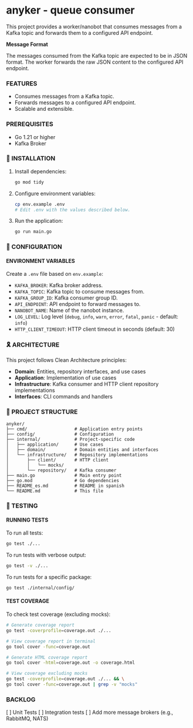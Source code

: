 # anyker - queue consumer 

This project provides a worker/nanobot that consumes messages from a Kafka topic and forwards them to a configured API endpoint.

**Message Format**

The messages consumed from the Kafka topic are expected to be in JSON format. The worker forwards the raw JSON content to the configured API endpoint.

### FEATURES

*   Consumes messages from a Kafka topic.
*   Forwards messages to a configured API endpoint.
*   Scalable and extensible.

### PREREQUISITES

*   Go 1.21 or higher
*   Kafka Broker

### 🚀 INSTALLATION

1.  Install dependencies:
    ```sh
    go mod tidy
    ```
2.  Configure environment variables:
    ```sh
    cp env.example .env
    # Edit .env with the values described below.
    ```
3.  Run the application:
    ```sh
    go run main.go
    ```

### 🔧 CONFIGURATION

#### ENVIRONMENT VARIABLES

Create a `.env` file based on `env.example`:

*   `KAFKA_BROKER`: Kafka broker address.
*   `KAFKA_TOPIC`: Kafka topic to consume messages from.
*   `KAFKA_GROUP_ID`: Kafka consumer group ID.
*   `API_ENDPOINT`: API endpoint to forward messages to.
*   `NANOBOT_NAME`: Name of the nanobot instance.
*   `LOG_LEVEL`: Log level (`debug`, `info`, `warn`, `error`, `fatal`, `panic` - default: `info`)
*   `HTTP_CLIENT_TIMEOUT`: HTTP client timeout in seconds (default: 30)

### 🎗️ ARCHITECTURE

This project follows Clean Architecture principles:

*   **Domain**: Entities, repository interfaces, and use cases
*   **Application**: Implementation of use cases
*   **Infrastructure**: Kafka consumer and HTTP client repository implementations
*   **Interfaces**: CLI commands and handlers

### 📁 PROJECT STRUCTURE

```
anyker/
├── cmd/                  # Application entry points
├── config/               # Configuration
├── internal/             # Project-specific code
│   ├── application/      # Use cases
│   ├── domain/           # Domain entities and interfaces
│   └── infrastructure/   # Repository implementations
│       ├── client/       # HTTP client
│       │   └── mocks/
│       └── repository/   # Kafka consumer
├── main.go               # Main entry point
├── go.mod                # Go dependencies
├── README_es.md          # README in spanish
└── README.md             # This file
```

### 🧪 TESTING

#### RUNNING TESTS

To run all tests:

```sh
go test ./...
```

To run tests with verbose output:

```sh
go test -v ./...
```

To run tests for a specific package:

```sh
go test ./internal/config/
```

#### TEST COVERAGE

To check test coverage (excluding mocks):

```sh
# Generate coverage report
go test -coverprofile=coverage.out ./...

# View coverage report in terminal
go tool cover -func=coverage.out

# Generate HTML coverage report
go tool cover -html=coverage.out -o coverage.html

# View coverage excluding mocks
go test -coverprofile=coverage.out ./... && \
go tool cover -func=coverage.out | grep -v "mocks"
```

### BACKLOG

[ ] Unit Tests
[ ] Integration tests
[ ] Add more message brokers (e.g., RabbitMQ, NATS)
